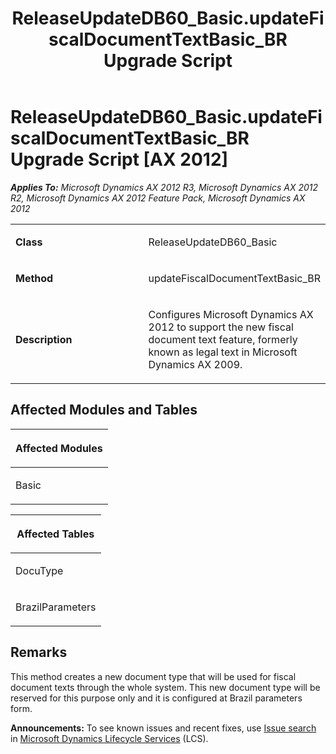 ﻿---
title: ReleaseUpdateDB60_Basic.updateFiscalDocumentTextBasic_BR Upgrade Script
TOCTitle: ReleaseUpdateDB60_Basic.updateFiscalDocumentTextBasic_BR Upgrade Script
ms:assetid: 2e2db67b-44ef-19a7-8b48-e4290295a14f
ms:mtpsurl: https://msdn.microsoft.com/en-us/library/JJ736007(v=AX.60)
ms:contentKeyID: 49707422
ms.date: 05/18/2015
mtps_version: v=AX.60
---

# ReleaseUpdateDB60\_Basic.updateFiscalDocumentTextBasic\_BR Upgrade Script [AX 2012]


_**Applies To:** Microsoft Dynamics AX 2012 R3, Microsoft Dynamics AX 2012 R2, Microsoft Dynamics AX 2012 Feature Pack, Microsoft Dynamics AX 2012_

<table>
<colgroup>
<col style="width: 50%" />
<col style="width: 50%" />
</colgroup>
<tbody>
<tr class="odd">
<td><p><strong>Class</strong></p></td>
<td><p>ReleaseUpdateDB60_Basic</p></td>
</tr>
<tr class="even">
<td><p><strong>Method</strong></p></td>
<td><p>updateFiscalDocumentTextBasic_BR</p></td>
</tr>
<tr class="odd">
<td><p><strong>Description</strong></p></td>
<td><p>Configures Microsoft Dynamics AX 2012 to support the new fiscal document text feature, formerly known as legal text in Microsoft Dynamics AX 2009.</p></td>
</tr>
</tbody>
</table>


## Affected Modules and Tables

<table>
<colgroup>
<col style="width: 100%" />
</colgroup>
<thead>
<tr class="header">
<th><p>Affected Modules</p></th>
</tr>
</thead>
<tbody>
<tr class="odd">
<td><p>Basic</p></td>
</tr>
</tbody>
</table>


<table>
<colgroup>
<col style="width: 100%" />
</colgroup>
<thead>
<tr class="header">
<th><p>Affected Tables</p></th>
</tr>
</thead>
<tbody>
<tr class="odd">
<td><p>DocuType</p></td>
</tr>
<tr class="even">
<td><p>BrazilParameters</p></td>
</tr>
</tbody>
</table>


## Remarks

This method creates a new document type that will be used for fiscal document texts through the whole system. This new document type will be reserved for this purpose only and it is configured at Brazil parameters form.

  
**Announcements:** To see known issues and recent fixes, use [Issue search](http://go.microsoft.com/fwlink/?linkid=389258) in [Microsoft Dynamics Lifecycle Services](http://go.microsoft.com/fwlink/?linkid=306505) (LCS).

